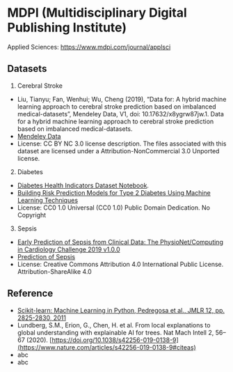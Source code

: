 # MDPI (Multidisciplinary Digital Publishing Institute)

Applied Sciences: https://www.mdpi.com/journal/applsci

## Datasets 

1. Cerebral Stroke 
- Liu, Tianyu; Fan, Wenhui; Wu, Cheng (2019), “Data for: A hybrid machine learning approach to cerebral stroke prediction based on imbalanced medical-datasets”, Mendeley Data, V1, doi: 10.17632/x8ygrw87jw.1. Data for a hybrid machine learning approach to cerebral stroke prediction based on imbalanced medical-datasets. 
- [Mendeley Data](https://data.mendeley.com/datasets/x8ygrw87jw/1)
- License: CC BY NC 3.0 license description. The files associated with this dataset are licensed under a Attribution-NonCommercial 3.0 Unported license.
2. Diabetes
- [Diabetes Health Indicators Dataset Notebook](https://www.kaggle.com/code/alexteboul/diabetes-health-indicators-dataset-notebook/notebook). 
- [Building Risk Prediction Models for Type 2 Diabetes Using Machine Learning Techniques](https://www.cdc.gov/pcd/issues/2019/19_0109.htm)
- License: CC0 1.0 Universal (CC0 1.0) Public Domain Dedication. No Copyright
3. Sepsis
- [Early Prediction of Sepsis from Clinical Data: The PhysioNet/Computing in Cardiology Challenge 2019 v1.0.0](https://physionet.org/content/challenge-2019/1.0.0/)
- [Prediction of Sepsis](https://www.kaggle.com/datasets/salikhussaini49/prediction-of-sepsis?select=Dataset.csv)
- License: Creative Commons Attribution 4.0 International Public License. Attribution-ShareAlike 4.0 

## Reference
- [Scikit-learn: Machine Learning in Python, Pedregosa et al., JMLR 12, pp. 2825-2830, 2011](https://jmlr.csail.mit.edu/papers/v12/pedregosa11a.html)
- Lundberg, S.M., Erion, G., Chen, H. et al. From local explanations to global understanding with explainable AI for trees. Nat Mach Intell 2, 56–67 (2020). [https://doi.org/10.1038/s42256-019-0138-9](https://www.nature.com/articles/s42256-019-0138-9#citeas)
- abc
- abc
